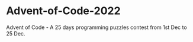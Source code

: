 # Advent-of-Code-2022
Advent of Code - A 25 days programming puzzles contest from 1st Dec to 25 Dec. 
